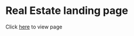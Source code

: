 # Real Estate landing page

Click [here](https://real-estate-landing-page-demo.netlify.app/) to view page

